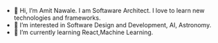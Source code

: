 - 👋 Hi, I’m Amit Nawale. I am Softaware Architect. I love to learn new technologies and frameworks.
- 👀 I’m interested in Software Design and Development, AI, Astronomy.
- 🌱 I’m currently learning React,Machine Learning.
